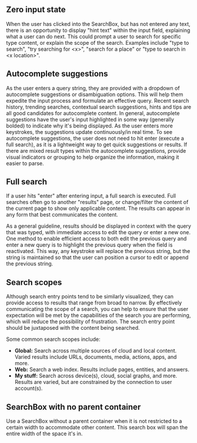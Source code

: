 ## Zero input state

When the user has clicked into the SearchBox, but has not entered any text, there is an opportunity to display "hint text" within the input field, explaining what a user can do next. This could prompt a user to search for specific type content, or explain the scope of the search. Examples include "type to search", "try searching for \<x\>", "search for a place" or "type to search in \<x location\>".

## Autocomplete suggestions

As the user enters a query string, they are provided with a dropdown of autocomplete suggestions or disambiguation options. This will help them expedite the input process and formulate an effective query. Recent search history, trending searches, contextual search suggestions, hints and tips are all good candidates for autocomplete content. In general, autocomplete suggestions have the user's input highlighted in some way (generally bolded) to indicate why it's being displayed. As the user enters more keystrokes, the suggestions update continuously/in real time. To see autocomplete suggestions, the user does not need to hit enter (execute a full search), as it is a lightweight way to get quick suggestions or results. If there are mixed result types within the autocomplete suggestions, provide visual indicators or grouping to help organize the information, making it easier to parse.

## Full search

If a user hits "enter" after entering input, a full search is executed. Full searches often go to another "results" page, or change/filter the content of the current page to show only applicable content. The results can appear in any form that best communicates the content.

As a general guideline, results should be displayed in context with the query that was typed, with immediate access to edit the query or enter a new one. One method to enable efficient access to both edit the previous query and enter a new query is to highlight the previous query when the field is reactivated. This way, any keystroke will replace the previous string, but the string is maintained so that the user can position a cursor to edit or append the previous string.

## Search scopes

Although search entry points tend to be similarly visualized, they can provide access to results that range from broad to narrow. By effectively communicating the scope of a search, you can help to ensure that the user expectation will be met by the capabilities of the search you are performing, which will reduce the possibility of frustration. The search entry point should be juxtaposed with the content being searched.

Some common search scopes include:

- **Global:** Search across multiple sources of cloud and local content. Varied results include URLs, documents, media, actions, apps, and more.
- **Web:** Search a web index. Results include pages, entities, and answers.
- **My stuff:** Search across device(s), cloud, social graphs, and more. Results are varied, but are constrained by the connection to user account(s).

## SearchBox with no parent container

Use a SearchBox without a parent container when it is not restricted to a certain width to accommodate other content. This search box will span the entire width of the space it's in.
